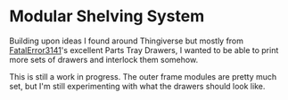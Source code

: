 Modular Shelving System
=======================
Building upon ideas I found around Thingiverse but mostly from
[FatalError3141](http://www.thingiverse.com/thing:398548)'s excellent Parts
Tray Drawers, I wanted to be able to print more sets of drawers and interlock
them somehow.

This is still a work in progress. The outer frame modules are pretty much set,
but I'm still experimenting with what the drawers should look like.
